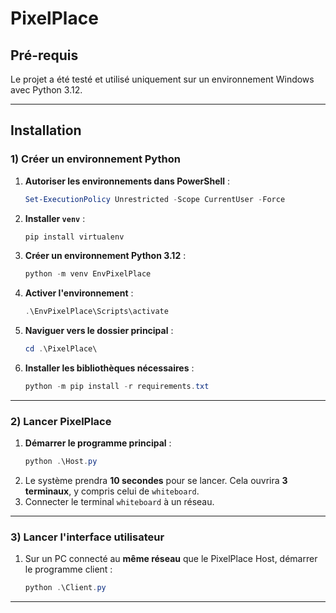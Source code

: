 # PixelPlace

## Pré-requis
Le projet a été testé et utilisé uniquement sur un environnement Windows avec Python 3.12.

---

## Installation

### 1) Créer un environnement Python
1. **Autoriser les environnements dans PowerShell** :  
   ```powershell
   Set-ExecutionPolicy Unrestricted -Scope CurrentUser -Force
   ```
2. **Installer `venv`** :  
   ```powershell
   pip install virtualenv
   ```
3. **Créer un environnement Python 3.12** :  
   ```powershell
   python -m venv EnvPixelPlace
   ```
4. **Activer l'environnement** :  
   ```powershell
   .\EnvPixelPlace\Scripts\activate
   ```
5. **Naviguer vers le dossier principal** :  
   ```powershell
   cd .\PixelPlace\
   ```
6. **Installer les bibliothèques nécessaires** :  
   ```powershell
   python -m pip install -r requirements.txt
   ```

---

### 2) Lancer PixelPlace
1. **Démarrer le programme principal** :  
   ```powershell
   python .\Host.py
   ```
2. Le système prendra **10 secondes** pour se lancer. Cela ouvrira **3 terminaux**, y compris celui de `whiteboard`.
3. Connecter le terminal `whiteboard` à un réseau.

---

### 3) Lancer l'interface utilisateur
1. Sur un PC connecté au **même réseau** que le PixelPlace Host, démarrer le programme client :  
   ```powershell
   python .\Client.py
   ```

---
